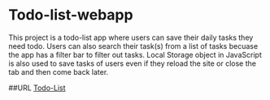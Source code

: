 # Todo-list-webapp
This project is a todo-list app where users can save their daily tasks they need todo.
Users can also search their task(s) from a list of tasks becuase the app has a filter bar to filter out tasks.
Local Storage object in JavaScript is also used to save tasks of users even if they reload the site or 
close the tab and then come back later.

##URL
[Todo-List]( https://todolist-app-kunal.netlify.app/ )

